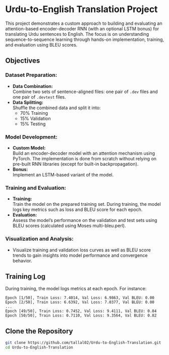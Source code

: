 # Urdu-to-English Translation Project

This project demonstrates a custom approach to building and evaluating an attention-based encoder-decoder RNN (with an optional LSTM bonus) for translating Urdu sentences to English. The focus is on understanding sequence-to-sequence learning through hands-on implementation, training, and evaluation using BLEU scores.

## Objectives

### Dataset Preparation:
- **Data Combination:**  
  Combine two sets of sentence-aligned files: one pair of `.dev` files and one pair of `.devtest` files.
- **Data Splitting:**  
  Shuffle the combined data and split it into:
  - 70% Training
  - 15% Validation
  - 15% Testing

### Model Development:
- **Custom Model:**  
  Build an encoder-decoder model with an attention mechanism using PyTorch. The implementation is done from scratch without relying on pre-built RNN libraries (except for built-in backpropagation).
- **Bonus:**  
  Implement an LSTM-based variant of the model.

### Training and Evaluation:
- **Training:**  
  Train the model on the prepared training set. During training, the model logs key metrics such as loss and BLEU score for each epoch.
- **Evaluation:**  
  Assess the model’s performance on the validation and test sets using BLEU scores (calculated using Moses multi-bleu.perl).

### Visualization and Analysis:
- Visualize training and validation loss curves as well as BLEU score trends to gain insights into model performance and convergence behavior.

## Training Log 

During training, the model logs metrics at each epoch. For instance:

  ```plaintext
  Epoch [1/50], Train Loss: 7.4014, Val Loss: 6.9863, Val BLEU: 0.00
  Epoch [2/50], Train Loss: 6.6392, Val Loss: 7.0377, Val BLEU: 0.00
  ...
  Epoch [49/50], Train Loss: 0.7452, Val Loss: 9.4111, Val BLEU: 0.84
  Epoch [50/50], Train Loss: 0.7110, Val Loss: 9.3564, Val BLEU: 0.82
 ```

## Clone the Repository
```bash
git clone https://github.com/tallal02/Urdu-to-English-Translation.git
cd Urdu-to-English-Translation
